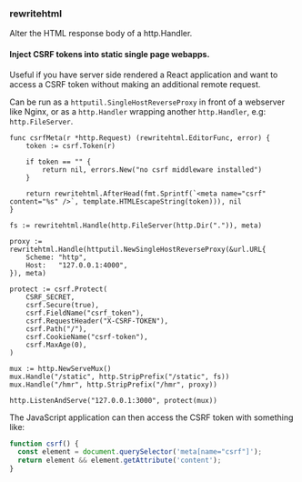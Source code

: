 ### rewritehtml

Alter the HTML response body of a http.Handler.

#### Inject CSRF tokens into static single page webapps.

Useful if you have server side rendered a React application and want to access a CSRF token without making an additional remote request.

Can be run as a `httputil.SingleHostReverseProxy` in front of a webserver like Nginx, or as a `http.Handler` wrapping another `http.Handler`, e.g: `http.FileServer`.

```golang
func csrfMeta(r *http.Request) (rewritehtml.EditorFunc, error) {
    token := csrf.Token(r)

    if token == "" {
        return nil, errors.New("no csrf middleware installed")
    }

    return rewritehtml.AfterHead(fmt.Sprintf(`<meta name="csrf" content="%s" />`, template.HTMLEscapeString(token))), nil
}

fs := rewritehtml.Handle(http.FileServer(http.Dir(".")), meta)

proxy := rewritehtml.Handle(httputil.NewSingleHostReverseProxy(&url.URL{
    Scheme: "http",
    Host:   "127.0.0.1:4000",
}), meta)

protect := csrf.Protect(
    CSRF_SECRET,
    csrf.Secure(true),
    csrf.FieldName("csrf_token"),
    csrf.RequestHeader("X-CSRF-TOKEN"),
    csrf.Path("/"),
    csrf.CookieName("csrf-token"),
    csrf.MaxAge(0),
)

mux := http.NewServeMux()
mux.Handle("/static", http.StripPrefix("/static", fs))
mux.Handle("/hmr", http.StripPrefix("/hmr", proxy))

http.ListenAndServe("127.0.0.1:3000", protect(mux))
```

The JavaScript application can then access the CSRF token with something like:

```javascript
function csrf() {
  const element = document.querySelector('meta[name="csrf"]');
  return element && element.getAttribute('content');
}
```
